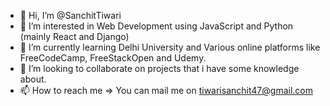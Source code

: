 - 👋 Hi, I’m @SanchitTiwari
- 👀 I’m interested in Web Development using JavaScript and Python (mainly React and Django)
- 🌱 I’m currently learning Delhi University and Various online platforms like FreeCodeCamp,
FreeStackOpen and Udemy.
- 💞️ I’m looking to collaborate on projects that i have some knowledge about.
- 📫 How to reach me => You can mail me on tiwarisanchit47@gmail.com 

<!---
SanchitTiwari/SanchitTiwari is a ✨ special ✨ repository because its `README.md` (this file) appears on your GitHub profile.
You can click the Preview link to take a look at your changes.
--->

